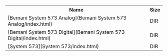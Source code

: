 <table>
<tr><th>Name</th><th>Size</th></tr>
<tr><td>
[Bemani System 573 Analog](Bemani System 573 Analog/index.html)
</td><td>DIR</td></tr>
<tr><td>
[Bemani System 573 Digital](Bemani System 573 Digital/index.html)
</td><td>DIR</td></tr>
<tr><td>
[System 573](System 573/index.html)
</td><td>DIR</td></tr>
</table>
